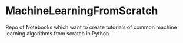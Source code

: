 # MachineLearningFromScratch
Repo of Notebooks which want to create tutorials of common machine learning algorithms from scratch in Python
